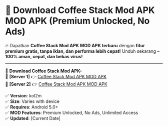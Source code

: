 # 🚀 Download Coffee Stack Mod APK MOD APK (Premium Unlocked, No Ads)  

🔥 Dapatkan **Coffee Stack Mod APK MOD APK terbaru** dengan **fitur premium gratis, tanpa iklan, dan performa lebih cepat!** Unduh sekarang – **100% aman, cepat, dan bebas virus!**  

---


🔽 **Download Coffee Stack Mod APK:**  
🔹 **[Server 1]** 👉 [Coffee Stack Mod APK MOD APK](https://apkcomod.com?title=Coffee_Stack_Mod_APK)  
🔹 **[Server 2]** 👉 [Coffee Stack Mod APK MOD APK](https://apkcomod.com?title=Coffee_Stack_Mod_APK)  


✅ **Version**: kol2m  
✅ **Size**: Varies with device  
✅ **Requires**: Android 5.0+  
✅ **MOD Features**: Premium Unlocked, No Ads, Unlimited Access  
✅ **Updated**: [Current Date]  